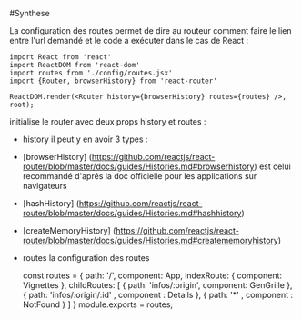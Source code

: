 #Synthese

La configuration des routes permet de dire au routeur comment faire le lien entre l'url demandé et le code a exécuter
dans le cas de React :

    import React from 'react'
    import ReactDOM from 'react-dom'
    import routes from './config/routes.jsx'
    import {Router, browserHistory} from 'react-router'

    ReactDOM.render(<Router history={browserHistory} routes={routes} />, root);

initialise le router avec deux props history et routes :
 * history il peut y en avoir 3 types :
  * [browserHistory] (https://github.com/reactjs/react-router/blob/master/docs/guides/Histories.md#browserhistory) est celui recommandé d'aprés la doc officielle pour les applications sur navigateurs
  * [hashHistory] (https://github.com/reactjs/react-router/blob/master/docs/guides/Histories.md#hashhistory)
  * [createMemoryHistory] (https://github.com/reactjs/react-router/blob/master/docs/guides/Histories.md#creatememoryhistory)

* routes la configuration des routes 


    const routes = {
     path: '/',
     component: App,
     indexRoute: { component: Vignettes },
     childRoutes: [
       { path: 'infos/:origin', component: GenGrille },
       { path: 'infos/:origin/:id' , component : Details },
       { path: '\*' , component : NotFound }
     ]
    }
    module.exports = routes;
